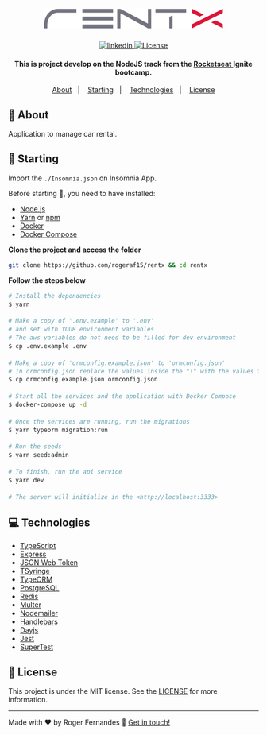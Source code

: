 <h1 align="center">
    <img alt="rentx" src="./.github/logo.svg" />
    <br>
</h1>

<p align="center">
  <a href="https://www.linkedin.com/in/roger-fernandes-1488841b9/">
    <img alt="linkedin" src="https://img.shields.io/badge/-Roger%20Fernandes-8257E6?style=flat&logo=Linkedin&logoColor=white">
  </a>

  <a href="./LICENSE"> 
    <img  alt="License" src="https://img.shields.io/badge/license-MIT-8257E6">
  </a>
</p>

<h4 align="center">
  This is project develop on the NodeJS track from the <a href="https://github.com/Rocketseat/">Rocketseat </a> Ignite bootcamp.
</h4>


<p align="center">
  <a href="#ledger-about">About</a>&nbsp;&nbsp;&nbsp;|&nbsp;&nbsp;&nbsp;
  <a href="#running-starting">Starting</a>&nbsp;&nbsp;&nbsp;|&nbsp;&nbsp;&nbsp;
  <a href="#computer-technologies">Technologies</a>&nbsp;&nbsp;&nbsp;|&nbsp;&nbsp;&nbsp;
  <a href="#memo-license">License</a>
</p>


## :ledger: About
Application to manage car rental.

## :running: Starting
Import the `./Insomnia.json` on Insomnia App.

Before starting :checkered_flag:, you need to have installed:
- [Node.js](https://nodejs.org/en/)
- [Yarn](https://classic.yarnpkg.com/) or [npm](https://www.npmjs.com/)
- [Docker](https://www.docker.com/)  
- [Docker Compose](https://docs.docker.com/compose/)

**Clone the project and access the folder**

```bash
git clone https://github.com/rogeraf15/rentx && cd rentx
```

**Follow the steps below**

```bash
# Install the dependencies
$ yarn

# Make a copy of '.env.example' to '.env'
# and set with YOUR environment variables
# The aws variables do not need to be filled for dev environment
$ cp .env.example .env

# Make a copy of 'ormconfig.example.json' to 'ormconfig.json'
# In ormconfig.json replace the values inside the "!" with the values from your .env
$ cp ormconfig.example.json ormconfig.json

# Start all the services and the application with Docker Compose
$ docker-compose up -d

# Once the services are running, run the migrations
$ yarn typeorm migration:run

# Run the seeds
$ yarn seed:admin

# To finish, run the api service
$ yarn dev

# The server will initialize in the <http://localhost:3333>
```

## :computer: Technologies

- [TypeScript](https://www.typescriptlang.org/)
- [Express](https://expressjs.com/)
- [JSON Web Token](https://jwt.io/)
- [TSyringe](https://github.com/microsoft/tsyringe)
- [TypeORM](https://typeorm.io/#/)
- [PostgreSQL](https://www.postgresql.org/)
- [Redis](https://redis.io)
- [Multer](https://github.com/expressjs/multer)
- [Nodemailer](https://nodemailer.com/about/)
- [Handlebars](https://handlebarsjs.com)
- [Dayjs](https://day.js.org)
- [Jest](https://jestjs.io/)
- [SuperTest](https://github.com/visionmedia/supertest)



## :memo: License

This project is under the MIT license. See the [LICENSE](./LICENSE) for more information.

---

Made with ♥ by Roger Fernandes :wave: [Get in touch!](https://www.linkedin.com/in/roger-fernandes-1488841b9/)

